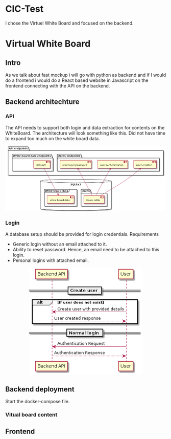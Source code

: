 # CIC-Test

I chose the Virtuel White Board and focused on the backend.

# Virtual White Board

## Intro 
As we talk about fast mockup i will go with python as backend and if I would do a frontend i would do a React based website in Javascript on the frontend connecting with the API on the backend.

## Backend architechture
### API 
The API needs to support both login and data extraction for contents on the WhiteBoard. The architecture will look something like this. Did not have time to expand too much on the white board data.  

<p align="center">
<img src="./VirtualWhiteBoard/backend/doc/backend_components.png">
</p>

### Login
A database setup should be provided for login credentials. Requirements
 * Generic login without an email attached to it.
 * Ability to reset password. Hence, an email need to be attached to this login.
 * Personal logins with attached email.

<p align="center">
<img src="./VirtualWhiteBoard/backend/doc/backend_login.png">
</p>

## Backend deployment
Start the docker-compose file.

### Vitual board content


## Frontend 

